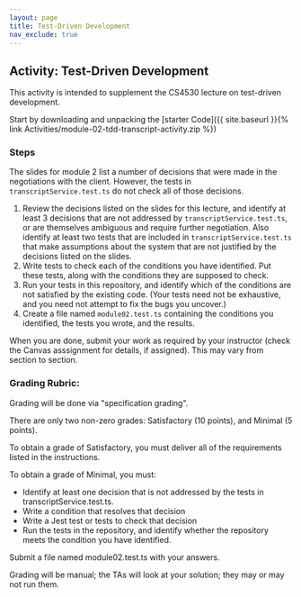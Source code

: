 ```yaml
---
layout: page
title: Test-Driven Development
nav_exclude: true
---
```


## Activity: Test-Driven Development

This activity is intended to supplement the CS4530 lecture on test-driven development.

Start by downloading and unpacking the [starter Code]({{ site.baseurl }}{% link Activities/module-02-tdd-transcript-activity.zip %})

### Steps
The slides for module 2 list a number of decisions that were made in the negotiations with the client. However, the tests in `transcriptService.test.ts` do not check all of those decisions.

1. Review the decisions listed on the slides for this lecture, and identify at least 3 decisions that are not addressed by `transcriptService.test.ts`, or are themselves ambiguous and require further negotiation. Also identify at least two tests that are included in `transcriptService.test.ts` that make assumptions about the system that are not justified by the decisions listed on the slides.
2. Write tests to check each of the conditions you have identified. Put these tests, along with the conditions they are supposed to check. 
3. Run your tests in this repository, and identify which of the conditions are not satisfied by the existing code. (Your tests need not be exhaustive, and you need not attempt to fix the bugs you uncover.)
4. Create a file named `module02.test.ts` containing the conditions you identified, the tests you wrote, and the results.

When you are done, submit your work as required by your instructor (check the Canvas asssignment for details, if assigned). This may vary from section to section.

### Grading Rubric:

Grading will be done via "specification grading". 

There are only two non-zero grades: Satisfactory (10 points), and Minimal (5 points).

To obtain a grade of Satisfactory, you must deliver all of the requirements listed in the instructions.

To obtain a grade of Minimal, you must:
* Identify at least one decision that is not addressed by the tests in transcriptService.test.ts.
* Write a condition that resolves that decision
* Write a Jest test  or tests to check that decision
* Run the tests in the repository, and identify whether the repository meets the condition you have identified.

Submit a file named module02.test.ts with your answers.

Grading will be manual; the TAs will look at your solution; they may or may not run them.